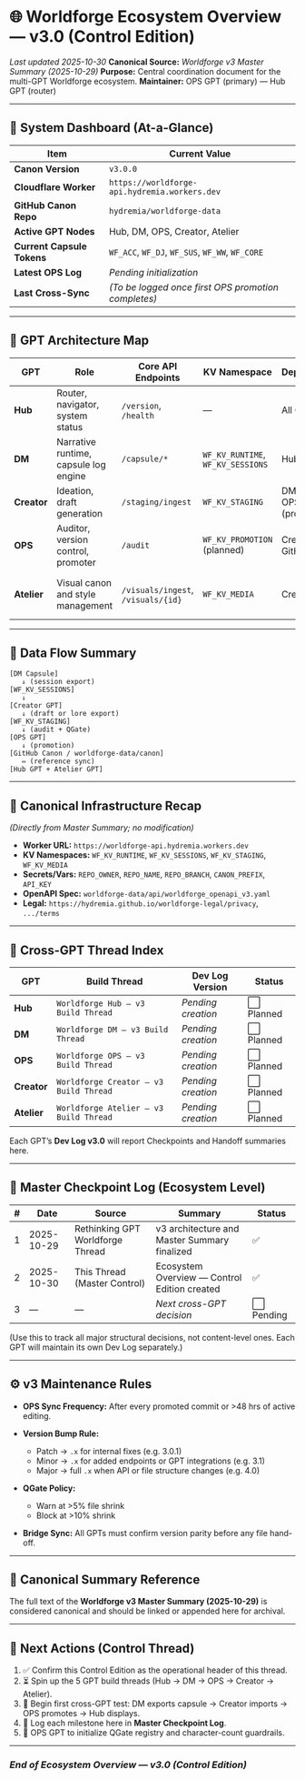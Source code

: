 # 🌐 Worldforge Ecosystem Overview — v3.0 (Control Edition)

*Last updated 2025-10-30*
**Canonical Source:** *Worldforge v3 Master Summary (2025-10-29)*
**Purpose:** Central coordination document for the multi-GPT Worldforge ecosystem.
**Maintainer:** OPS GPT (primary) — Hub GPT (router)

---

## 🧭 System Dashboard (At-a-Glance)

| Item                       | Current Value                                       |
| -------------------------- | --------------------------------------------------- |
| **Canon Version**          | `v3.0.0`                                            |
| **Cloudflare Worker**      | `https://worldforge-api.hydremia.workers.dev`       |
| **GitHub Canon Repo**      | `hydremia/worldforge-data`                          |
| **Active GPT Nodes**       | Hub, DM, OPS, Creator, Atelier                      |
| **Current Capsule Tokens** | `WF_ACC`, `WF_DJ`, `WF_SUS`, `WF_WW`, `WF_CORE`     |
| **Latest OPS Log**         | *Pending initialization*                            |
| **Last Cross-Sync**        | *(To be logged once first OPS promotion completes)* |

---

## 🧩 GPT Architecture Map

| GPT         | Role                                  | Core API Endpoints                 | KV Namespace                      | Dependencies                  | Output Target                  |
| ----------- | ------------------------------------- | ---------------------------------- | --------------------------------- | ----------------------------- | ------------------------------ |
| **Hub**     | Router, navigator, system status      | `/version`, `/health`              | —                                 | All GPTs                      | User navigation / display      |
| **DM**      | Narrative runtime, capsule log engine | `/capsule/*`                       | `WF_KV_RUNTIME`, `WF_KV_SESSIONS` | Hub, OPS                      | Session logs, campaign updates |
| **Creator** | Ideation, draft generation            | `/staging/ingest`                  | `WF_KV_STAGING`                   | DM (exports), OPS (promotion) | Staging drafts                 |
| **OPS**     | Auditor, version control, promoter    | `/audit`                           | `WF_KV_PROMOTION` (planned)       | Creator, GitHub               | Canon commits                  |
| **Atelier** | Visual canon and style management     | `/visuals/ingest`, `/visuals/{id}` | `WF_KV_MEDIA`                     | Creator, OPS                  | Visual metadata, prompt DB     |

---

## 🔄 Data Flow Summary

```
[DM Capsule]
   ↓ (session export)
[WF_KV_SESSIONS]
   ↓
[Creator GPT]
   ↓ (draft or lore export)
[WF_KV_STAGING]
   ↓ (audit + QGate)
[OPS GPT]
   ↓ (promotion)
[GitHub Canon / worldforge-data/canon]
   ⇔ (reference sync)
[Hub GPT + Atelier GPT]
```

---

## 🧱 Canonical Infrastructure Recap

*(Directly from Master Summary; no modification)*

* **Worker URL:** `https://worldforge-api.hydremia.workers.dev`
* **KV Namespaces:** `WF_KV_RUNTIME`, `WF_KV_SESSIONS`, `WF_KV_STAGING`, `WF_KV_MEDIA`
* **Secrets/Vars:** `REPO_OWNER`, `REPO_NAME`, `REPO_BRANCH`, `CANON_PREFIX`, `API_KEY`
* **OpenAPI Spec:** `worldforge-data/api/worldforge_openapi_v3.yaml`
* **Legal:** `https://hydremia.github.io/worldforge-legal/privacy`, `.../terms`

---

## 🦉 Cross-GPT Thread Index

| GPT         | Build Thread                           | Dev Log Version    | Status    |
| ----------- | -------------------------------------- | ------------------ | --------- |
| **Hub**     | `Worldforge Hub — v3 Build Thread`     | *Pending creation* | ⬜ Planned |
| **DM**      | `Worldforge DM — v3 Build Thread`      | *Pending creation* | ⬜ Planned |
| **OPS**     | `Worldforge OPS — v3 Build Thread`     | *Pending creation* | ⬜ Planned |
| **Creator** | `Worldforge Creator — v3 Build Thread` | *Pending creation* | ⬜ Planned |
| **Atelier** | `Worldforge Atelier — v3 Build Thread` | *Pending creation* | ⬜ Planned |

Each GPT’s **Dev Log v3.0** will report Checkpoints and Handoff summaries here.

---

## 🥮 Master Checkpoint Log (Ecosystem Level)

| # | Date       | Source                           | Summary                                      | Status    |
| - | ---------- | -------------------------------- | -------------------------------------------- | --------- |
| 1 | 2025-10-29 | Rethinking GPT Worldforge Thread | v3 architecture and Master Summary finalized | ✅         |
| 2 | 2025-10-30 | This Thread (Master Control)     | Ecosystem Overview — Control Edition created | ✅         |
| 3 | —          | —                                | *Next cross-GPT decision*                    | ⬜ Pending |

(Use this to track all major structural decisions, not content-level ones. Each GPT will maintain its own Dev Log separately.)

---

## ⚙️ v3 Maintenance Rules

* **OPS Sync Frequency:** After every promoted commit or >48 hrs of active editing.
* **Version Bump Rule:**

  * Patch → `.x` for internal fixes (e.g. 3.0.1)
  * Minor → `.x` for added endpoints or GPT integrations (e.g. 3.1)
  * Major → full `.x` when API or file structure changes (e.g. 4.0)
* **QGate Policy:**

  * Warn at >5% file shrink
  * Block at >10% shrink
* **Bridge Sync:** All GPTs must confirm version parity before any file hand-off.

---

## 🧠 Canonical Summary Reference

The full text of the **Worldforge v3 Master Summary (2025-10-29)** is considered canonical and should be linked or appended here for archival.

---

## 🔬 Next Actions (Control Thread)

1. ✅ Confirm this Control Edition as the operational header of this thread.
2. ⏳ Spin up the 5 GPT build threads (Hub → DM → OPS → Creator → Atelier).
3. 🧱 Begin first cross-GPT test: DM exports capsule → Creator imports → OPS promotes → Hub displays.
4. 🗾 Log each milestone here in **Master Checkpoint Log**.
5. 🔐 OPS GPT to initialize QGate registry and character-count guardrails.

---

### *End of Ecosystem Overview — v3.0 (Control Edition)*
